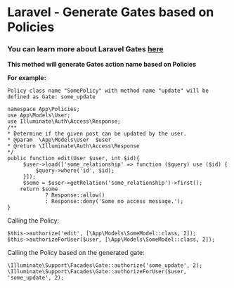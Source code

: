 
# Laravel - Generate Gates based on Policies
 
### You can learn more about Laravel Gates [here](https://laravel.com/docs/9.x/authorization#gates)

  
**This method will generate Gates action name based on Policies**

**For example:**

    Policy class name "SomePolicy" with method name "update" will be defined as Gate: some_update
 
    namespace App\Policies;     
    use App\Models\User;
    use Illuminate\Auth\Access\Response;
    /**
    * Determine if the given post can be updated by the user.
    * @param  \App\Models\User  $user
    * @return \Illuminate\Auth\Access\Response
    */
    public function edit(User $user, int $id){ 
	     $user->load(['some_relationship' => function ($query) use ($id) {
		     $query->where('id', $id);
		 }]);
		 $some = $user->getRelation('some_relationship')->first(); 
	    return $some
                ? Response::allow()
                : Response::deny('Some no access message.');
    }

Calling the Policy:

    $this->authorize('edit', [\App\Models\SomeModel::class, 2]);
    $this->authorizeForUser($user, [\App\Models\SomeModel::class, 2]);

Calling the Policy based on the generated gate: 

    \Illuminate\Support\Facades\Gate::authorize('some_update', 2);
    \Illuminate\Support\Facades\Gate::authorizeForUser($user, 'some_update', 2);

